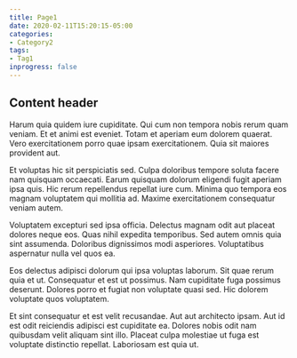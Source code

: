 ```yaml
---
title: Page1
date: 2020-02-11T15:20:15-05:00
categories:
- Category2
tags:
- Tag1
inprogress: false
---
```


## Content header

Harum quia quidem iure cupiditate. Qui cum non tempora nobis rerum quam veniam. Et et animi est eveniet. Totam et aperiam eum dolorem quaerat. Vero exercitationem porro quae ipsam exercitationem. Quia sit maiores provident aut.

Et voluptas hic sit perspiciatis sed. Culpa doloribus tempore soluta facere nam quisquam occaecati. Earum quisquam dolorum eligendi fugit aperiam ipsa quis. Hic rerum repellendus repellat iure cum. Minima quo tempora eos magnam voluptatem qui mollitia ad. Maxime exercitationem consequatur veniam autem.

Voluptatem excepturi sed ipsa officia. Delectus magnam odit aut placeat dolores neque eos. Quas nihil expedita temporibus. Sed autem omnis quia sint assumenda. Doloribus dignissimos modi asperiores. Voluptatibus aspernatur nulla vel quos ea.

Eos delectus adipisci dolorum qui ipsa voluptas laborum. Sit quae rerum quia et ut. Consequatur et est ut possimus. Nam cupiditate fuga possimus deserunt. Dolores porro et fugiat non voluptate quasi sed. Hic dolorem voluptate quos voluptatem.

Et sint consequatur et est velit recusandae. Aut aut architecto ipsam. Aut id est odit reiciendis adipisci est cupiditate ea. Dolores nobis odit nam quibusdam velit aliquam sint illo. Placeat culpa molestiae ut fuga est voluptate distinctio repellat. Laboriosam est quia ut.